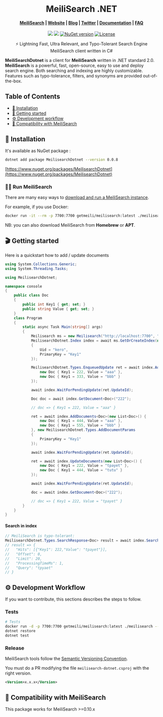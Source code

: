 <h1 align="center">MeiliSearch .NET</h1>

<h4 align="center">
  <a href="https://github.com/meilisearch/MeiliSearch">MeiliSearch</a> |
  <a href="https://www.meilisearch.com">Website</a> |
  <a href="https://blog.meilisearch.com">Blog</a> |
  <a href="https://twitter.com/meilisearch">Twitter</a> |
  <a href="https://docs.meilisearch.com">Documentation</a> |
  <a href="https://docs.meilisearch.com/faq">FAQ</a>
</h4>

<p align="center">
  <a href='https://github.com/ndudnicz/meilisearch-dotnet/actions?query=workflow%3A"default"'><img src="https://img.shields.io/github/workflow/status/ndudnicz/meilisearch-dotnet/default?style=for-the-badge"></a>
  <a href='https://github.com/ndudnicz/meilisearch-dotnet/actions?query=workflow%3A"nuget-push"'><img src="https://img.shields.io/github/workflow/status/ndudnicz/meilisearch-dotnet/nuget-push?style=for-the-badge&label=NuGet%20push"></a>
  <a href="https://www.nuget.org/packages/MeilisearchDotnet"><img src="https://img.shields.io/nuget/v/MeilisearchDotnet?style=for-the-badge" alt="NuGet version"></a>
  <a href="https://github.com/ndudnicz/meilisearch-dotnet/blob/master/LICENSE"><img src="https://img.shields.io/badge/license-MIT-informational?style=for-the-badge" alt="License"></a>
</p>

<p align="center">⚡ Lightning Fast, Ultra Relevant, and Typo-Tolerant Search Engine MeiliSearch client written in C#</p>

**MeiliSearchDotnet** is a client for **MeiliSearch** written in .NET standard 2.0. **MeiliSearch** is a powerful, fast, open-source, easy to use and deploy search engine. Both searching and indexing are highly customizable. Features such as typo-tolerance, filters, and synonyms are provided out-of-the-box.

## Table of Contents

- [🔧 Installation](#-installation)
- [🚀 Getting started](#-getting-started)
- [⚙️ Development workflow](#%EF%B8%8F-development-workflow)
- [🤖 Compatibility with MeiliSearch](#-compatibility-with-meilisearch)

## 🔧 Installation
It's available as NuGet package :
```bash
dotnet add package MeilisearchDotnet --version 0.0.8
```
[https://www.nuget.org/packages/MeilisearchDotnet](https://www.nuget.org/packages/MeilisearchDotnet)

### 🏃‍♀️ Run MeiliSearch

There are many easy ways to [download and run a MeiliSearch instance](https://docs.meilisearch.com/guides/advanced_guides/installation.html#download-and-launch).

For example, if you use Docker:

```bash
docker run -it --rm -p 7700:7700 getmeili/meilisearch:latest ./meilisearch --master-key=masterKey
```

NB: you can also download MeiliSearch from **Homebrew** or **APT**.

## 🎬 Getting started

Here is a quickstart how to add / update documents

```cs
using System.Collections.Generic;
using System.Threading.Tasks;

using MeilisearchDotnet;

namespace console
{
    public class Doc
    {
        public int Key1 { get; set; }
        public string Value { get; set; }
    }
    class Program
    {
        static async Task Main(string[] args)
        {
            Meilisearch ms = new Meilisearch("http://localhost:7700", "masterKey");
            MeilisearchDotnet.Index index = await ms.GetOrCreateIndex(new MeilisearchDotnet.Types.IndexRequest
            {
                Uid = "kero",
                PrimaryKey = "Key1"
            });

            MeilisearchDotnet.Types.EnqueuedUpdate ret = await index.AddDocuments<Doc>(new List<Doc>() {
                new Doc { Key1 = 222, Value = "aaa" },
                new Doc { Key1 = 333, Value = "bbb" }
            });

            await index.WaitForPendingUpdate(ret.UpdateId);

            Doc doc = await index.GetDocument<Doc>("222");

            // doc => { Key1 = 222, Value = "aaa" }

            ret = await index.AddDocuments<Doc>(new List<Doc>() {
                new Doc { Key1 = 444, Value = "aaa" },
                new Doc { Key1 = 555, Value = "bbb" }
            }, new MeilisearchDotnet.Types.AddDocumentParams
            {
                PrimaryKey = "Key1"
            });

            await index.WaitForPendingUpdate(ret.UpdateId);

            ret = await index.UpdateDocuments(new List<Doc>() {
                new Doc { Key1 = 222, Value = "tpayet" },
                new Doc { Key1 = 444, Value = "tutu" }
            });

            await index.WaitForPendingUpdate(ret.UpdateId);

            doc = await index.GetDocument<Doc>("222");

            // doc => { Key1 = 222, Value = "tpayet" }
        }
    }
}
```

#### Search in index

```csharp
// MeiliSearch is typo-tolerant:
MeilisearchDotnet.Types.SearchResponse<Doc> result = await index.Search<Doc>("tpyaet");
// result => {
//   "Hits": [{"Key1": 222,"Value": "tpayet"}],
//   "Offset": 0,
//   "Limit": 20,
//   "ProcessingTimeMs": 1,
//   "Query": "tpyaet"
// }
```

## ⚙️ Development Workflow

If you want to contribute, this sections describes the steps to follow.

### Tests

```bash
# Tests
docker run -d -p 7700:7700 getmeili/meilisearch:latest ./meilisearch --master-key=masterKey --no-analytics
dotnet restore
dotnet test
```

### Release

MeiliSearch tools follow the [Semantic Versioning Convention](https://semver.org/).

You must do a PR modifying the file `meilisearch-dotnet.csproj` with the right version.<br>

```xml
<Version>x.x.x</Version>
```

## 🤖 Compatibility with MeiliSearch

This package works for MeiliSearch >=0.10.x
